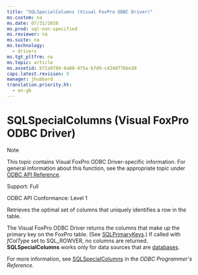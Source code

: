 ```yaml
---
title: "SQLSpecialColumns (Visual FoxPro ODBC Driver)"
ms.custom: na
ms.date: 07/31/2016
ms.prod: sql-non-specified
ms.reviewer: na
ms.suite: na
ms.technology: 
  - drivers
ms.tgt_pltfrm: na
ms.topic: article
ms.assetid: b72a978d-6a60-475a-b7d9-c424d77bbe30
caps.latest.revision: 5
manager: jhubbard
translation.priority.ht: 
  - en-gb
---
```

# SQLSpecialColumns (Visual FoxPro ODBC Driver)
> [!NOTE]  
>  This topic contains Visual FoxPro ODBC Driver-specific information. For general information about this function, see the appropriate topic under [ODBC API Reference](../content/ODBC-API-Reference.md).  
  
 Support: Full  
  
 ODBC API Conformance: Level 1  
  
 Retrieves the optimal set of columns that uniquely identifies a row in the table.  
  
 The Visual FoxPro ODBC Driver returns the columns that make up the primary key on the FoxPro table. (See [SQLPrimaryKeys](../content/SQLPrimaryKeys--Visual-FoxPro-ODBC-Driver-.md).) If called with *fColType* set to SQL_ROWVER, no columns are returned. **SQLSpecialColumns** works only for data sources that are [databases](../content/Visual-FoxPro-Terminology.md).  
  
 For more information, see [SQLSpecialColumns](../content/SQLSpecialColumns-Function.md) in the *ODBC Programmer's Reference*.